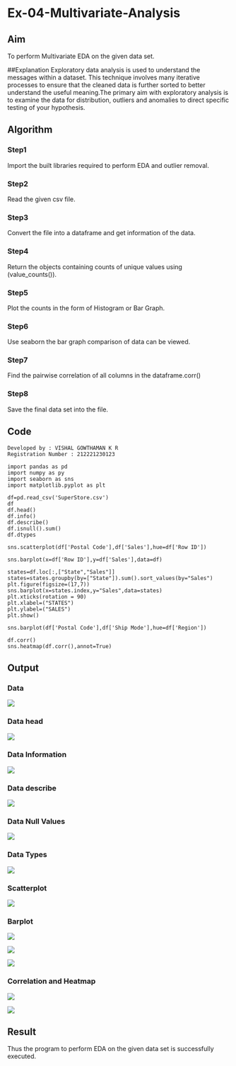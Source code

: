 # Ex-04-Multivariate-Analysis

## Aim
To perform Multivariate EDA on the given data set.

##Explanation
Exploratory data analysis is used to understand the messages within a dataset. This technique involves many iterative processes to ensure that the cleaned data is further sorted to better understand the useful meaning.The primary aim with exploratory analysis is to examine the data for distribution, outliers and anomalies to direct specific testing of your hypothesis.

## Algorithm

### Step1
Import the built libraries required to perform EDA and outlier removal.

### Step2
Read the given csv file.

### Step3
Convert the file into a dataframe and get information of the data.

### Step4
Return the objects containing counts of unique values using (value_counts()).

### Step5
Plot the counts in the form of Histogram or Bar Graph.

### Step6
Use seaborn the bar graph comparison of data can be viewed.

### Step7
Find the pairwise correlation of all columns in the dataframe.corr()

### Step8
Save the final data set into the file.

## Code

```
Developed by : VISHAL GOWTHAMAN K R
Registration Number : 212221230123
```

```
import pandas as pd
import numpy as py
import seaborn as sns
import matplotlib.pyplot as plt

df=pd.read_csv('SuperStore.csv')
df
df.head()
df.info()
df.describe()
df.isnull().sum()
df.dtypes

sns.scatterplot(df['Postal Code'],df['Sales'],hue=df['Row ID'])

sns.barplot(x=df['Row ID'],y=df['Sales'],data=df)

states=df.loc[:,["State","Sales"]]
states=states.groupby(by=["State"]).sum().sort_values(by="Sales")
plt.figure(figsize=(17,7))
sns.barplot(x=states.index,y="Sales",data=states)
plt.xticks(rotation = 90)
plt.xlabel=("STATES")
plt.ylabel=("SALES")
plt.show()

sns.barplot(df['Postal Code'],df['Ship Mode'],hue=df['Region'])

df.corr()
sns.heatmap(df.corr(),annot=True)
```

## Output

### Data

![](./1.png)

### Data head

![](./2.png)

### Data Information

![](./3.png)

### Data describe

![](./4.png)

### Data Null Values

![](./5.png)

### Data Types

![](./6.png)

### Scatterplot

![](./8.png)

### Barplot

![](./9.png)

![](./10.png)

![](./11.png)

### Correlation and Heatmap
![](./12.png)

![](./13.png)

## Result
Thus the program to perform EDA on the given data set is successfully executed.

